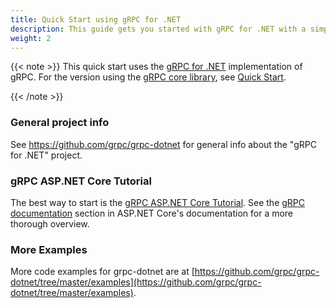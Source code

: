```yaml
---
title: Quick Start using gRPC for .NET
description: This guide gets you started with gRPC for .NET with a simple working example.
weight: 2
---
```


{{< note >}}
  This quick start uses the [gRPC for .NET][grpc-dotnet] implementation of gRPC.
  For the version using the [gRPC core library][core-library], see [Quick
  Start](../quickstart).

  [core-library]: https://github.com/grpc/grpc/tree/master/src/csharp
  [grpc-dotnet]: https://github.com/grpc/grpc-dotnet
{{< /note >}}

### General project info

See https://github.com/grpc/grpc-dotnet for general info about the "gRPC for .NET" project.

### gRPC ASP.NET Core Tutorial

The best way to start is the [gRPC ASP.NET Core Tutorial](https://docs.microsoft.com/aspnet/core/tutorials/grpc/grpc-start). See the [gRPC documentation](https://docs.microsoft.com/aspnet/core/grpc) section in ASP.NET Core's documentation for a more thorough overview.

### More Examples

More code examples for grpc-dotnet are at [https://github.com/grpc/grpc-dotnet/tree/master/examples](https://github.com/grpc/grpc-dotnet/tree/master/examples).

